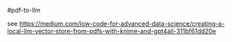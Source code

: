#pdf-to-llm

see https://medium.com/low-code-for-advanced-data-science/creating-a-local-llm-vector-store-from-pdfs-with-knime-and-gpt4all-311bf61dd20e